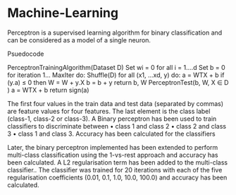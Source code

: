 # Machine-Learning

Perceptron is a supervised learning algorithm for binary classification and can be considered as a model of a single neuron. 

Psuedocode 

PerceptronTrainingAlgorithm(Dataset D)
Set wi = 0 for all i = 1....d
Set b = 0 
for iteration 1… MaxIter do:
             Shuffle(D)
	for all (x1, ...xd, y) do:
		a = WTX + b 
                             if (y.a) ≤ 0 then
		   W = W + y.X 
		    b = b + y
return b, W 
PerceptronTest(b, W, X ∈ D ) 
 a = WTX + b
return sign(a)

The first four values in the train data and test data (separated by commas) are feature values for four features. The last element is the class label (class-1, class-2 or class-3). A Binary perceptron has been used to train classifiers to discriminate between 
• class 1 and class 2     • class 2 and class 3          • class 1 and class 3. 
Accuracy has been calculated for the classifiers

Later, the binary perceptron implemented has been extended to perform multi-class classification using the 1-vs-rest approach and accuracy has been calculated. 
A L2 regularisation term has been added to the multi-class classifier.. The classifier was trained for 20 iterations with each of the five regularisation coefficients (0.01, 0.1, 1.0, 10.0, 100.0) and accuracy has been calculated.


